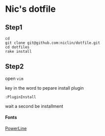 # Nic's dotfile


## Step1

```
cd
git clone git@github.com:niclin/dotfile.git
cd dotfiles
rake install
```

## Step2

open `vim`

key in the word to pepare install plugin

`:PluginInstall`

wait a second be installment

#### Fonts

[PowerLine](https://github.com/supermarin/powerline-fonts)
